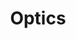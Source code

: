 ---
title: Optics
layout: base_optics
description: Optics and photonics projects
category: optics
canonical_url: /optics/
---